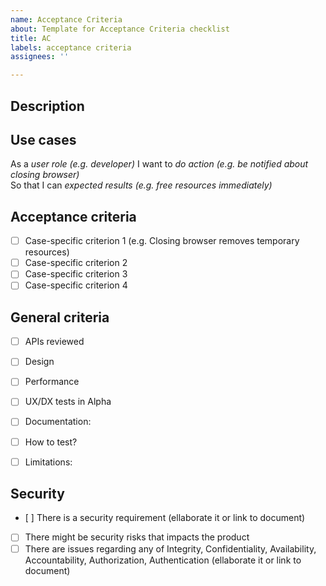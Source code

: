 ```yaml
---
name: Acceptance Criteria
about: Template for Acceptance Criteria checklist
title: AC
labels: acceptance criteria
assignees: ''

---
```



## Description
<!--here a human-readable description of the value that this feature brings to the users (no geeky language)-->

## Use cases
As a *user role (e.g. developer)*
I want to *do action (e.g. be notified about closing browser)*  
So that I can *expected results (e.g. free resources immediately)*  

## Acceptance criteria
- [ ] Case-specific criterion 1 (e.g. Closing browser removes temporary resources)
- [ ] Case-specific criterion 2
- [ ] Case-specific criterion 3
- [ ] Case-specific criterion 4

## General criteria
<!--remember to remove those that are not applicable-->

- [ ] APIs reviewed 
<!--here link to API review documentation, if any-->

- [ ] Design 
<!--here link to e.g. issue with design specification, a mockup, Figma specs-->

- [ ] Performance 
<!--here link to the requirements or tests, if any-->

- [ ] UX/DX tests in Alpha 
<!--here link(s) to issue(s) with the description of UX/DX tests, if any; note: not the test results-->

- [ ] Documentation: 
<!--here link to the documentation-->

- [ ] How to test? 
<!--here link to the GH issue with PiT instructions or some external document with the test scenario; note: not the test results-->

- [ ] Limitations: 
<!--here list of limitations, preferably links to GH issues or Epic that specifies them-->

## Security
- [ ] There is a security requirement (ellaborate it or link to document)
- [ ] There might be security risks that impacts the product
- [ ] There are issues regarding any of Integrity, Confidentiality, Availability, Accountability, Authorization, Authentication (ellaborate it or link to document)
